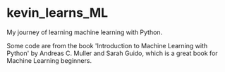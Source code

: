 # kevin_learns_ML
My journey of learning machine learning with Python. 

Some code are from the book 'Introduction to Machine Learning with Python' by Andreas C. Muller and Sarah Guido, which is a great book for Machine Learning beginners. 

